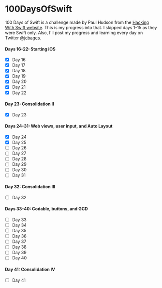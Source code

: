 # 100DaysOfSwift
100 Days of Swift is a challenge made by Paul Hudson from the [Hacking With Swift website](https://www.hackingwithswift.com). This is my progress into that.
I skipped days 1-15 as they were Swift only. Also, I'll post my progress and learning every day on Twitter [@jcbages](https://twitter.com/jcbages).

#### Days 16-22: Starting iOS
- [x] Day 16
- [x] Day 17
- [x] Day 18
- [x] Day 19
- [x] Day 20
- [x] Day 21
- [x] Day 22

#### Day 23: Consolidation II
- [x] Day 23

#### Days 24-31: Web views, user input, and Auto Layout
- [x] Day 24
- [x] Day 25
- [ ] Day 26
- [ ] Day 27
- [ ] Day 28
- [ ] Day 29
- [ ] Day 30
- [ ] Day 31

#### Day 32: Consolidation III
- [ ] Day 32

#### Days 33-40: Codable, buttons, and GCD
- [ ] Day 33
- [ ] Day 34
- [ ] Day 35
- [ ] Day 36
- [ ] Day 37
- [ ] Day 38
- [ ] Day 39
- [ ] Day 40

#### Day 41: Consolidation IV
- [ ] Day 41
